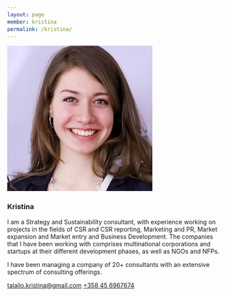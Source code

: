 ```yaml
---
layout: page
member: kristina
permalink: /kristina/
---
```


![Kristina](/images/christina.jpg)

### Kristina

I am a Strategy and Sustainability consultant, with experience working on projects in the fields of CSR and CSR reporting, Marketing and PR, Market expansion and Market entry and Business Development. The companies that I have been working with comprises multinational corporations and startups at their different development phases, as well as NGOs and NFPs. 

I have been managing a company of 20+ consultants with an extensive spectrum of consulting offerings.

<talailo.kristina@gmail.com>
<a href="tel: +358456967674">+358 45 6967674</a>
